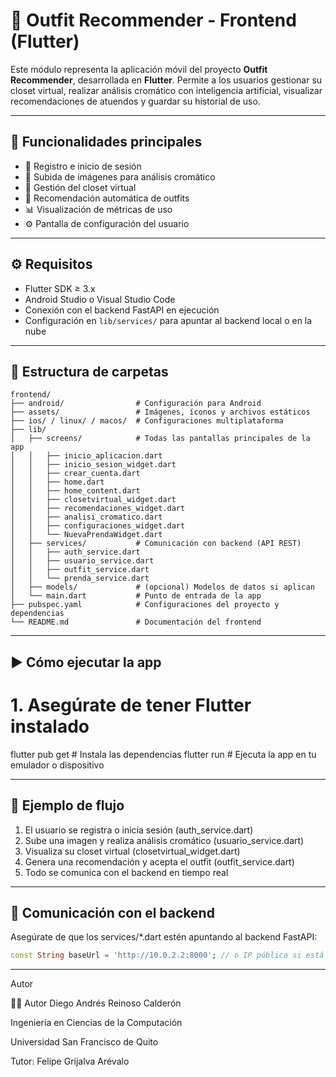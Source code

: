 # 👗 Outfit Recommender - Frontend (Flutter)

Este módulo representa la aplicación móvil del proyecto **Outfit Recommender**, desarrollada en **Flutter**. Permite a los usuarios gestionar su closet virtual, realizar análisis cromático con inteligencia artificial, visualizar recomendaciones de atuendos y guardar su historial de uso.

---

## 📱 Funcionalidades principales

- 🛂 Registro e inicio de sesión
- 📸 Subida de imágenes para análisis cromático
- 👕 Gestión del closet virtual
- 🤖 Recomendación automática de outfits
- 📊 Visualización de métricas de uso
- ⚙️ Pantalla de configuración del usuario

---

## ⚙️ Requisitos

- Flutter SDK ≥ 3.x
- Android Studio o Visual Studio Code
- Conexión con el backend FastAPI en ejecución
- Configuración en `lib/services/` para apuntar al backend local o en la nube

---

## 📂 Estructura de carpetas

```plaintext
frontend/
├── android/                # Configuración para Android
├── assets/                 # Imágenes, íconos y archivos estáticos
├── ios/ / linux/ / macos/  # Configuraciones multiplataforma
├── lib/
│   ├── screens/            # Todas las pantallas principales de la app
│   │   ├── inicio_aplicacion.dart
│   │   ├── inicio_sesion_widget.dart
│   │   ├── crear_cuenta.dart
│   │   ├── home.dart
│   │   ├── home_content.dart
│   │   ├── closetvirtual_widget.dart
│   │   ├── recomendaciones_widget.dart
│   │   ├── analisi_cromatico.dart
│   │   ├── configuraciones_widget.dart
│   │   └── NuevaPrendaWidget.dart
│   ├── services/           # Comunicación con backend (API REST)
│   │   ├── auth_service.dart
│   │   ├── usuario_service.dart
│   │   ├── outfit_service.dart
│   │   └── prenda_service.dart
│   ├── models/             # (opcional) Modelos de datos si aplican
│   └── main.dart           # Punto de entrada de la app
├── pubspec.yaml            # Configuraciones del proyecto y dependencias
└── README.md               # Documentación del frontend
```
---
## ▶️ Cómo ejecutar la app

# 1. Asegúrate de tener Flutter instalado
flutter pub get        # Instala las dependencias
flutter run            # Ejecuta la app en tu emulador o dispositivo

---
## 🧩 Ejemplo de flujo
1. El usuario se registra o inicia sesión (auth_service.dart)
2. Sube una imagen y realiza análisis cromático (usuario_service.dart)
3. Visualiza su closet virtual (closetvirtual_widget.dart)
4. Genera una recomendación y acepta el outfit (outfit_service.dart)
5. Todo se comunica con el backend en tiempo real

---
## 🔗 Comunicación con el backend
Asegúrate de que los services/*.dart estén apuntando al backend FastAPI:

```dart
const String baseUrl = 'http://10.0.2.2:8000'; // o IP pública si está en nube

```  
---
Autor

👨‍💻 Autor
Diego Andrés Reinoso Calderón

Ingeniería en Ciencias de la Computación

Universidad San Francisco de Quito

Tutor: Felipe Grijalva Arévalo


